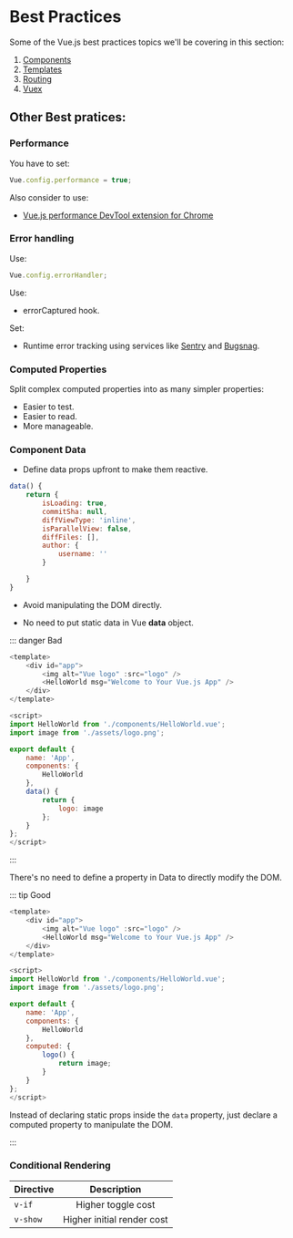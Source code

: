 # Best Practices

Some of the Vue.js best practices topics we'll be covering in this section:

1. [Components](/best-practices/components/components/)
2. [Templates](/best-practices/templates/templates/)
3. [Routing](/best-practices/routing/routing/)
4. [Vuex](/best-practices/vuex/vuex/)

## Other Best pratices:

### Performance

You have to set:

```js
Vue.config.performance = true;
```

Also consider to use:

- [Vue.js performance DevTool extension for Chrome](https://chrome.google.com/webstore/detail/vue-performance-devtool/koljilikekcjfeecjefimopfffhkjbne?hl=en)

### Error handling

Use:

```js
Vue.config.errorHandler;
```

Use:

- errorCaptured hook.

Set:

- Runtime error tracking using services like [Sentry](https://sentry.io/welcome/) and [Bugsnag](https://www.bugsnag.com/).

### Computed Properties

Split complex computed properties into as many simpler properties:

- Easier to test.
- Easier to read.
- More manageable.

### Component Data

- Define data props upfront to make them reactive.

```js
data() {
	return {
		isLoading: true,
		commitSha: null,
		diffViewType: 'inline',
		isParallelView: false,
		diffFiles: [],
		author: {
			username: ''
		}

	}
}

```

- Avoid manipulating the DOM directly.

- No need to put static data in Vue **data** object.

::: danger Bad

```js
<template>
	<div id="app">
		<img alt="Vue logo" :src="logo" />
		<HelloWorld msg="Welcome to Your Vue.js App" />
	</div>
</template>

<script>
import HelloWorld from './components/HelloWorld.vue';
import image from './assets/logo.png';

export default {
	name: 'App',
	components: {
		HelloWorld
	},
	data() {
		return {
			logo: image
		};
	}
};
</script>
```

:::

There's no need to define a property in Data to directly modify the DOM.

::: tip Good

```js
<template>
	<div id="app">
		<img alt="Vue logo" :src="logo" />
		<HelloWorld msg="Welcome to Your Vue.js App" />
	</div>
</template>

<script>
import HelloWorld from './components/HelloWorld.vue';
import image from './assets/logo.png';

export default {
	name: 'App',
	components: {
		HelloWorld
	},
	computed: {
		logo() {
			return image;
		}
	}
};
</script>
```

Instead of declaring static props inside the `data` property, just declare a computed property to manipulate the DOM.

:::

### Conditional Rendering

| Directive |        Description         |
| --------- | :------------------------: |
| `v-if`    |     Higher toggle cost     |
| `v-show`  | Higher initial render cost |
